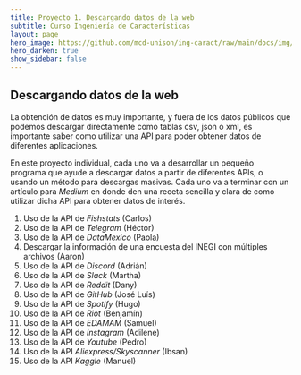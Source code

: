 ```yaml
---
title: Proyecto 1. Descargando datos de la web
subtitle: Curso Ingeniería de Características
layout: page
hero_image: https://github.com/mcd-unison/ing-caract/raw/main/docs/img/API-banner.jpg
hero_darken: true
show_sidebar: false
---
```



## Descargando datos de la web

La obtención de datos es muy importante, y fuera de los datos públicos que podemos descargar directamente como tablas csv, json o xml, es importante saber como utilizar una API para poder obtener datos de diferentes aplicaciones.

En este proyecto individual, cada uno va a desarrollar un pequeño programa que ayude a descargar datos a partir de diferentes APIs, o usando un método para descargas masivas. Cada uno va a terminar con un artículo para *Medium* en donde den una receta sencilla y clara de como utilizar dicha API para obtener datos de interés.

1. Uso de la API de *Fishstats* (Carlos)
2. Uso de la API de *Telegram* (Héctor)
3. Uso de la API de *DataMexico* (Paola)
4. Descargar la información de una encuesta del INEGI con múltiples archivos (Aaron)
5. Uso de la API de *Discord* (Adrián)
6. Uso de la API de *Slack* (Martha)
7. Uso de la API de *Reddit* (Dany)
8. Uso de la API de *GitHub* (José Luís)
9. Uso de la API de *Spotify* (Hugo)
10. Uso de la API de *Riot* (Benjamín)
11. Uso de la API de *EDAMAM* (Samuel)
12. Uso de la API de *Instagram* (Adilene)
13. Uso de la API de *Youtube* (Pedro)
14. Uso de la API *Aliexpress/Skyscanner* (Ibsan)
15. Uso de la API *Kaggle* (Manuel)